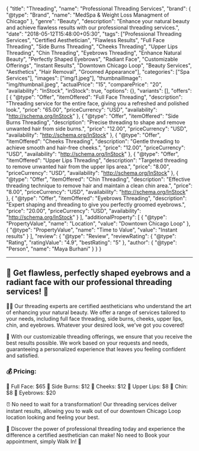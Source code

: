 {
    "title": "Threading",
    "name": "Professional Threading Services",
      "brand": {
    "@type": "Brand",
    "name": "MedSpa & Weight Loss Managment of Chicago"
  },
   "genre": "Beauty",
    "description": "Enhance your natural beauty and achieve flawless results with our professional threading services.",
    "date": "2018-05-12T15:48:00+05:30",
    "tags": ["Professional Threading Services", "Certified Aesthetician", "Flawless Results", "Full Face Threading", "Side Burns Threading", "Cheeks Threading", "Upper Lips Threading", "Chin Threading", "Eyebrows Threading", "Enhance Natural Beauty", "Perfectly Shaped Eyebrows", "Radiant Face", "Customizable Offerings", "Instant Results", "Downtown Chicago Loop", "Beauty Services", "Aesthetics", "Hair Removal", "Groomed Appearance"],
    "categories": ["Spa Services"],
    "images": ["img/1.jpeg"],
    "thumbnailImage": "img/thumbnail.jpeg",
    "actualPrice": "15",
    "comparePrice": "20",
    "availability": "InStock",
    "inStock": true,
    "options": {},
    "variants": [],
   "offers": [
    {
      "@type": "Offer",
      "itemOffered": "Full Face Threading",
      "description": "Threading service for the entire face, giving you a refreshed and polished look.",
      "price": "65.00",
      "priceCurrency": "USD",
      "availability": "http://schema.org/InStock"
    },
    {
      "@type": "Offer",
      "itemOffered": "Side Burns Threading",
      "description": "Precise threading to shape and remove unwanted hair from side burns.",
      "price": "12.00",
      "priceCurrency": "USD",
      "availability": "http://schema.org/InStock"
    },
    {
      "@type": "Offer",
      "itemOffered": "Cheeks Threading",
      "description": "Gentle threading to achieve smooth and hair-free cheeks.",
      "price": "12.00",
      "priceCurrency": "USD",
      "availability": "http://schema.org/InStock"
    },
    {
      "@type": "Offer",
      "itemOffered": "Upper Lips Threading",
      "description": "Targeted threading to remove unwanted hair from the upper lips area.",
      "price": "8.00",
      "priceCurrency": "USD",
      "availability": "http://schema.org/InStock"
    },
    {
      "@type": "Offer",
      "itemOffered": "Chin Threading",
      "description": "Effective threading technique to remove hair and maintain a clean chin area.",
      "price": "8.00",
      "priceCurrency": "USD",
      "availability": "http://schema.org/InStock"
    },
    {
      "@type": "Offer",
      "itemOffered": "Eyebrows Threading",
      "description": "Expert shaping and threading to give you perfectly groomed eyebrows.",
      "price": "20.00",
      "priceCurrency": "USD",
      "availability": "http://schema.org/InStock"
    }
  ],
  "additionalProperty": [
    {
      "@type": "PropertyValue",
      "name": "Location",
      "value": "Downtown Chicago Loop"
    },
    {
      "@type": "PropertyValue",
      "name": "Time to Value",
      "value": "Instant results"
    }
  ],
   "review": {
    "@type": "Review",
    "reviewRating": {
      "@type": "Rating",
      "ratingValue": "4.9",
      "bestRating": "5"
    },
    "author": {
      "@type": "Person",
      "name": "Maya Burhani"
    }
  }
}

----

## 🌟 Get flawless, perfectly shaped eyebrows and a radiant face with our professional threading services! 🌟

💆‍♀️ Our threading experts are certified aestheticians who understand the art of enhancing your natural beauty. We offer a range of services tailored to your needs, including full face threading, side burns, cheeks, upper lips, chin, and eyebrows. Whatever your desired look, we've got you covered!

💪 With our customizable threading offerings, we ensure that you receive the best results possible. We work based on your requests and needs, guaranteeing a personalized experience that leaves you feeling confident and satisfied.

### 💰 Pricing:

🔹 Full Face: $65
🔹 Side Burns: $12
🔹 Cheeks: $12
🔹 Upper Lips: $8
🔹 Chin: $8
🔹 Eyebrows: $20

⏰ No need to wait for a transformation! Our threading services deliver instant results, allowing you to walk out of our downtown Chicago Loop location looking and feeling your best.

🌟 Discover the power of professional threading today and experience the difference a certified aesthetician can make! No need to Book your appointment, simply Walk In! 🌟